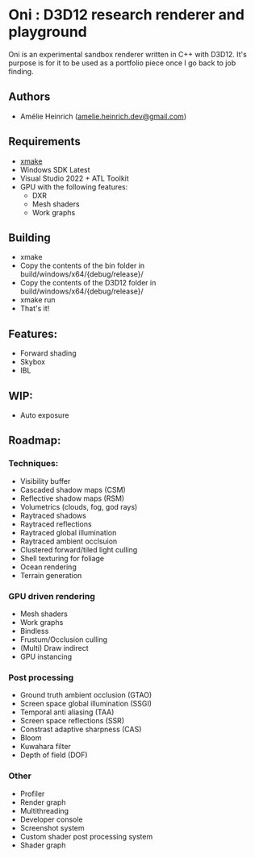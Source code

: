 # Oni : D3D12 research renderer and playground

Oni is an experimental sandbox renderer written in C++ with D3D12. It's purpose is for it to be used as a portfolio piece once I go back to job finding.

## Authors

- Amélie Heinrich (amelie.heinrich.dev@gmail.com)

## Requirements

- [xmake](https://xmake.io/#/)
- Windows SDK Latest
- Visual Studio 2022 + ATL Toolkit
- GPU with the following features:
    - DXR
    - Mesh shaders
    - Work graphs

## Building

- xmake
- Copy the contents of the bin folder in build/windows/x64/{debug/release}/
- Copy the contents of the D3D12 folder in build/windows/x64/{debug/release}/
- xmake run
- That's it!

## Features:

- Forward shading
- Skybox
- IBL

## WIP:

- Auto exposure

## Roadmap:

### Techniques:
- Visibility buffer
- Cascaded shadow maps (CSM)
- Reflective shadow maps (RSM)
- Volumetrics (clouds, fog, god rays)
- Raytraced shadows
- Raytraced reflections
- Raytraced global illumination
- Raytraced ambient occlsuion
- Clustered forward/tiled light culling
- Shell texturing for foliage
- Ocean rendering
- Terrain generation

### GPU driven rendering
- Mesh shaders
- Work graphs
- Bindless
- Frustum/Occlusion culling
- (Multi) Draw indirect
- GPU instancing

### Post processing
- Ground truth ambient occlusion (GTAO)
- Screen space global illumination (SSGI)
- Temporal anti aliasing (TAA)
- Screen space reflections (SSR)
- Constrast adaptive sharpness (CAS)
- Bloom
- Kuwahara filter
- Depth of field (DOF)

### Other
- Profiler
- Render graph
- Multithreading
- Developer console
- Screenshot system
- Custom shader post processing system
- Shader graph
